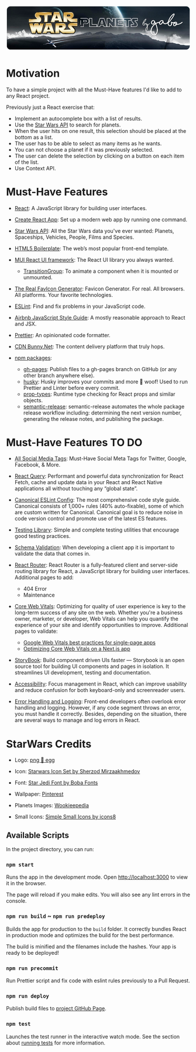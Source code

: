<h1 align="center">
  <img src="assets/readme-header.png" alt="Bear Stone Smart Home" />
</h1>

# Motivation

To have a simple project with all the Must-Have features I'd like to add to any React project.

Previously just a React exercise that:

- Implement an autocomplete box with a list of results.
- Use the [Star Wars API](https://swapi.dev/) to search for planets.
- When the user hits on one result, this selection should be placed at the bottom as a list.
- The user has to be able to select as many items as he wants.
- You can not choose a planet if it was previously selected.
- The user can delete the selection by clicking on a button on each item of the list.
- Use Context API.

# Must-Have Features

- [React](https://reactjs.org/): A JavaScript library for building user interfaces.

- [Create React App](https://github.com/facebook/create-react-app): Set up a modern web app by running one command.

- [Star Wars API](https://swapi.dev/): All the Star Wars data you've ever wanted: Planets, Spaceships, Vehicles, People,
  Films and Species.

- [HTML5 Boilerplate](https://html5boilerplate.com/): The web’s most popular front-end template.

- [MUI React UI framework](https://mui.com/): The React UI library you always wanted.

  - [TransitionGroup](https://mui.com/components/transitions/#transitiongroup): To animate a component when it is
    mounted or unmounted.

- [The Real FavIcon Generator](https://realfavicongenerator.net/): Favicon Generator. For real. All browsers. All
  platforms. Your favorite technologies.

- [ESLint](https://eslint.org/): Find and fix problems in your JavaScript code.

- [Airbnb JavaScript Style Guide](https://airbnb.io/javascript/react/): A mostly reasonable approach to React and JSX.

- [Prettier](https://prettier.io/): An opinionated code formatter.

- [CDN Bunny.Net](https://bit.ly/AX-SuperCDN): The content delivery platform that truly hops.

- [npm packages](https://www.npmjs.com/):
  - [gh-pages](https://www.npmjs.com/package/gh-pages): Publish files to a gh-pages branch on GitHub (or any other
    branch anywhere else).
  - [husky](https://www.npmjs.com/package/husky): Husky improves your commits and more 🐶 woof! Used to run Prettier and
    Linter before every commit.
  - [prop-types](https://www.npmjs.com/package/prop-types): Runtime type checking for React props and similar objects.
  - [semantic-release](https://www.npmjs.com/package/semantic-release): semantic-release automates the whole package
    release workflow including: determining the next version number, generating the release notes, and publishing the
    package.

# Must-Have Features TO DO

- [All Social Media Tags](https://moz.com/blog/meta-data-templates-123): Must-Have Social Meta Tags for Twitter, Google,
  Facebook, & More.

- [React Query](https://react-query.tanstack.com/): Performant and powerful data synchronization for React Fetch, cache
  and update data in your React and React Native applications all without touching any “global state”.

- [Canonical ESLint Config](https://github.com/gajus/eslint-config-canonical): The most comprehensive code style guide.
  Canonical consists of 1,000+ rules (40% auto-fixable), some of which are custom written for Canonical. Canonical goal
  is to reduce noise in code version control and promote use of the latest ES features.

- [Testing Library](https://testing-library.com/): Simple and complete testing utilities that encourage good testing
  practices.

- [Schema Validation](https://engineering.udacity.com/why-you-should-be-doing-schema-validation-in-react-projects-ce3c4b1df02f):
  When developing a client app it is important to validate the data that comes in.

- [React Router](https://reactrouter.com/): React Router is a fully-featured client and server-side routing library for
  React, a JavaScript library for building user interfaces.
  Additional pages to add:

  - 404 Error
  - Maintenance

- [Core Web Vitals](https://web.dev/vitals/): Optimizing for quality of user experience is key to the long-term success
  of any site on the web. Whether you're a business owner, marketer, or developer, Web Vitals can help you quantify the
  experience of your site and identify opportunities to improve.
  Additional pages to validate:

  - [Google Web Vitals best practices for single-page apps](https://blog.logrocket.com/google-web-vitals-single-page-apps/)
  - [Optimizing Core Web Vitals on a Next.js app](https://www.patterns.dev/posts/nextjs-casestudy/)

- [StoryBook](https://storybook.js.org/): Build component driven UIs faster — Storybook is an open source tool for
  building UI components and pages in isolation. It streamlines UI development, testing and documentation.

- [Accessibility](https://developer.mozilla.org/en-US/docs/Learn/Tools_and_testing/Client-side_JavaScript_frameworks/React_accessibility):
  Focus management in React, which can improve usability and reduce confusion for both keyboard-only and screenreader
  users.

- [Error Handling and Logging](https://blog.bitsrc.io/react-error-handling-and-logging-best-practices-4444c57cd666):
  Front-end developers often overlook error handling and logging. However, if any code segment throws an error, you must
  handle it correctly. Besides, depending on the situation, there are several ways to manage and log errors in React.

# StarWars Credits

- Logo: [png :egg: egg](https://www.pngegg.com/es/png-evbry)

- Icon: [Starwars Icon Set by Sherzod Mirzaakhmedov](https://dribbble.com/shots/3907212-Starwars-Icon-Set)

- Font: [Star Jedi Font by Boba Fonts](https://www.fontspace.com/star-jedi-font-f9641)

- Wallpaper: [Pinterest](https://co.pinterest.com/pin/116249234110084856/)

- Planets Images: [Wookieepedia](https://starwars.fandom.com/)

- Small Icons: [Simple Small Icons by icons8](https://icons8.com/icons/small)

## Available Scripts

In the project directory, you can run:

### `npm start`

Runs the app in the development mode. Open [http://localhost:3000](http://localhost:3000) to view it in the browser.

The page will reload if you make edits. You will also see any lint errors in the console.

### `npm run build` ~ `npm run predeploy`

Builds the app for production to the `build` folder. It correctly bundles React in production mode and optimizes the
build for the best performance.

The build is minified and the filenames include the hashes. Your app is ready to be deployed!

### `npm run precommit`

Run Prettier script and fix code with eslint rules previously to a Pull Request.

### `npm run deploy`

Publish build files to [project GitHub Page](https://gabrielizalo.github.io/starwars-planets/).

### `npm test`

Launches the test runner in the interactive watch mode. See the section about
[running tests](https://facebook.github.io/create-react-app/docs/running-tests) for more information.
